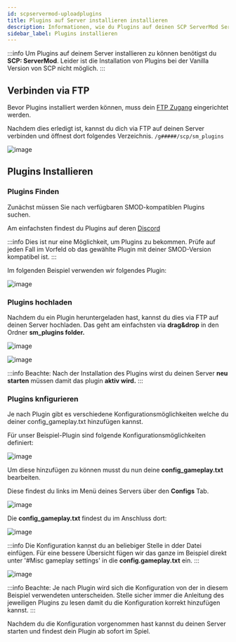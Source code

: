 ```yaml
---
id: scpservermod-uploadplugins
title: Plugins auf Server installieren installieren
description: Informationen, wie du Plugins auf deinen SCP ServerMod Server von ZAP-Hosting.com installieren kannst - ZAP-Hosting.com Dokumentationen
sidebar_label: Plugins installieren
---
```


:::info
Um Plugins auf deinem Server installieren zu können benötigst du **SCP: ServerMod**. Leider ist die Installation von Plugins bei der Vanilla Version von SCP nicht möglich. 
:::

## Verbinden via FTP
Bevor Plugins installiert werden können, muss dein [FTP Zugang](gameserver_ftpaccess.md) eingerichtet werden.

Nachdem dies erledigt ist, kannst du dich via FTP auf deinen Server verbinden und öffnest dort folgendes Verzeichnis.
`/g#####/scp/sm_plugins`

![image](https://user-images.githubusercontent.com/26007280/189887742-cffa89c2-22d1-4045-a957-b01018e0fb82.png)

## Plugins Installieren

### Plugins Finden

Zunächst müssen Sie nach verfügbaren SMOD-kompatiblen Plugins suchen.

Am einfachsten findest du Plugins auf deren [Discord](https://discord.gg/T9aurNf)

:::info
Dies ist nur eine Möglichkeit, um Plugins zu bekommen. Prüfe auf jeden Fall im Vorfeld ob das gewählte Plugin mit deiner SMOD-Version kompatibel ist.
:::

Im folgenden Beispiel verwenden wir folgendes Plugin:

![image](https://user-images.githubusercontent.com/13604413/159183661-4e3c22ac-4d4b-44d2-b74c-4f521d581ac0.png)

### Plugins hochladen

Nachdem du ein Plugin heruntergeladen hast, kannst du dies via FTP auf deinen Server hochladen. Das geht am einfachsten via **drag&drop** in den Ordner **sm_plugins folder.**

![image](https://user-images.githubusercontent.com/13604413/159183662-b9032125-b4d6-46dd-aba2-e34f1f70762a.png)

![image](https://user-images.githubusercontent.com/13604413/159183666-e5ed02fb-c7e3-44bd-83e7-2ecb99a8befe.png)

:::info
Beachte: Nach der Installation des Plugins wirst du deinen Server **neu starten** müssen damit das plugin **aktiv wird.**
:::

### Plugins knfigurieren

Je nach Plugin gibt es verschiedene Konfigurationsmöglichkeiten welche du deiner config_gameplay.txt hinzufügen kannst.

Für unser Beispiel-Plugin sind folgende Konfigurationsmöglichkeiten definiert:

![image](https://user-images.githubusercontent.com/13604413/159183671-0cbad21c-98e4-4a9c-831c-2313a7072c78.png)

Um diese hinzufügen zu können musst du nun deine **config_gameplay.txt** bearbeiten.

Diese findest du links im Menü deines Servers über den **Configs** Tab.

![image](https://user-images.githubusercontent.com/26007280/189887768-2fa73fc0-0619-4b49-bb39-3d052cc45d1e.png)

Die **config_gameplay.txt** findest du im Anschluss dort:

![image](https://user-images.githubusercontent.com/26007280/189887799-af4f698d-2685-4f8a-a710-98c940604b35.png)

:::info
Die Konfiguration kannst du an beliebiger Stelle in dder Datei einfügen. Für eine bessere Übersicht fügen wir das ganze im Beispiel direkt unter '#Misc gameplay settings' in die **config.gameplay.txt** ein.
:::

![image](https://user-images.githubusercontent.com/26007280/189887814-114eb6e2-06e7-4014-bb82-93ed23db16f3.png)

:::info
Beachte: Je nach Plugin wird sich die Konfiguration von der in diesem Beispiel verwendeten unterscheiden. Stelle sicher immer die Anleitung des jeweiligen Plugins zu lesen damit du die Konfiguration korrekt hinzufügen kannst.
:::

Nachdem du die Konfiguration vorgenommen hast kannst du deinen Server starten und findest dein Plugin ab sofort im Spiel.  
